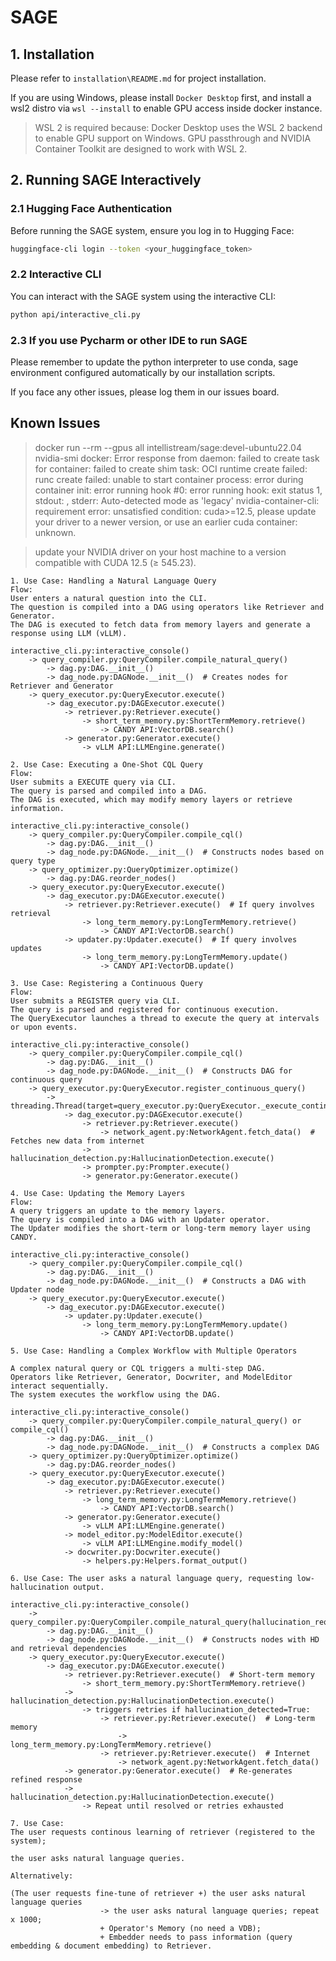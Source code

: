 # SAGE

## 1. Installation

Please refer to `installation\README.md` for project installation.

If you are using Windows, please install `Docker Desktop` first, and install a wsl2 distro via `wsl --install` to enable GPU access inside docker instance.

> WSL 2 is required because:
    Docker Desktop uses the WSL 2 backend to enable GPU support on Windows.
    GPU passthrough and NVIDIA Container Toolkit are designed to work with WSL 2.

## 2. Running SAGE Interactively

### 2.1 Hugging Face Authentication

Before running the SAGE system, ensure you log in to Hugging Face:
```bash
huggingface-cli login --token <your_huggingface_token>
```

### 2.2 Interactive CLI

You can interact with the SAGE system using the interactive CLI:
```bash
python api/interactive_cli.py
```

### 2.3 If you use Pycharm or other IDE to run SAGE

Please remember to update the python interpreter to use conda, sage environment configured automatically by our installation scripts.

If you face any other issues, please log them in our issues board.

## Known Issues

> docker run --rm --gpus all intellistream/sage:devel-ubuntu22.04 nvidia-smi
docker: Error response from daemon: failed to create task for container: failed to create shim task: OCI runtime create failed: runc create failed: unable to start container process: error during container init: error running hook #0: error running hook: exit status 1, stdout: , stderr: Auto-detected mode as 'legacy'
nvidia-container-cli: requirement error: unsatisfied condition: cuda>=12.5, please update your driver to a newer version, or use an earlier cuda container: unknown.

> update your NVIDIA driver on your host machine to a version compatible with CUDA 12.5 (≥ 545.23).

```
1. Use Case: Handling a Natural Language Query
Flow:
User enters a natural question into the CLI.
The question is compiled into a DAG using operators like Retriever and Generator.
The DAG is executed to fetch data from memory layers and generate a response using LLM (vLLM).

interactive_cli.py:interactive_console()
    -> query_compiler.py:QueryCompiler.compile_natural_query()
        -> dag.py:DAG.__init__()
        -> dag_node.py:DAGNode.__init__()  # Creates nodes for Retriever and Generator
    -> query_executor.py:QueryExecutor.execute()
        -> dag_executor.py:DAGExecutor.execute()
            -> retriever.py:Retriever.execute()
                -> short_term_memory.py:ShortTermMemory.retrieve()
                    -> CANDY API:VectorDB.search()
            -> generator.py:Generator.execute()
                -> vLLM API:LLMEngine.generate()
```

```
2. Use Case: Executing a One-Shot CQL Query
Flow:
User submits a EXECUTE query via CLI.
The query is parsed and compiled into a DAG.
The DAG is executed, which may modify memory layers or retrieve information.

interactive_cli.py:interactive_console()
    -> query_compiler.py:QueryCompiler.compile_cql()
        -> dag.py:DAG.__init__()
        -> dag_node.py:DAGNode.__init__()  # Constructs nodes based on query type
    -> query_optimizer.py:QueryOptimizer.optimize()
        -> dag.py:DAG.reorder_nodes()
    -> query_executor.py:QueryExecutor.execute()
        -> dag_executor.py:DAGExecutor.execute()
            -> retriever.py:Retriever.execute()  # If query involves retrieval
                -> long_term_memory.py:LongTermMemory.retrieve()
                    -> CANDY API:VectorDB.search()
            -> updater.py:Updater.execute()  # If query involves updates
                -> long_term_memory.py:LongTermMemory.update()
                    -> CANDY API:VectorDB.update()
```

```
3. Use Case: Registering a Continuous Query
Flow:
User submits a REGISTER query via CLI.
The query is parsed and registered for continuous execution.
The QueryExecutor launches a thread to execute the query at intervals or upon events.

interactive_cli.py:interactive_console()
    -> query_compiler.py:QueryCompiler.compile_cql()
        -> dag.py:DAG.__init__()
        -> dag_node.py:DAGNode.__init__()  # Constructs DAG for continuous query
    -> query_executor.py:QueryExecutor.register_continuous_query()
        -> threading.Thread(target=query_executor.py:QueryExecutor._execute_continuously)
            -> dag_executor.py:DAGExecutor.execute()
                -> retriever.py:Retriever.execute()
                    -> network_agent.py:NetworkAgent.fetch_data()  # Fetches new data from internet
                -> hallucination_detection.py:HallucinationDetection.execute()
                -> prompter.py:Prompter.execute()
                -> generator.py:Generator.execute()
```
```
4. Use Case: Updating the Memory Layers
Flow:
A query triggers an update to the memory layers.
The query is compiled into a DAG with an Updater operator.
The Updater modifies the short-term or long-term memory layer using CANDY.

interactive_cli.py:interactive_console()
    -> query_compiler.py:QueryCompiler.compile_cql()
        -> dag.py:DAG.__init__()
        -> dag_node.py:DAGNode.__init__()  # Constructs a DAG with Updater node
    -> query_executor.py:QueryExecutor.execute()
        -> dag_executor.py:DAGExecutor.execute()
            -> updater.py:Updater.execute()
                -> long_term_memory.py:LongTermMemory.update()
                    -> CANDY API:VectorDB.update()

```

```
5. Use Case: Handling a Complex Workflow with Multiple Operators

A complex natural query or CQL triggers a multi-step DAG.
Operators like Retriever, Generator, Docwriter, and ModelEditor interact sequentially.
The system executes the workflow using the DAG.

interactive_cli.py:interactive_console()
    -> query_compiler.py:QueryCompiler.compile_natural_query() or compile_cql()
        -> dag.py:DAG.__init__()
        -> dag_node.py:DAGNode.__init__()  # Constructs a complex DAG
    -> query_optimizer.py:QueryOptimizer.optimize()
        -> dag.py:DAG.reorder_nodes()
    -> query_executor.py:QueryExecutor.execute()
        -> dag_executor.py:DAGExecutor.execute()
            -> retriever.py:Retriever.execute()
                -> long_term_memory.py:LongTermMemory.retrieve()
                    -> CANDY API:VectorDB.search()
            -> generator.py:Generator.execute()
                -> vLLM API:LLMEngine.generate()
            -> model_editor.py:ModelEditor.execute()
                -> vLLM API:LLMEngine.modify_model()
            -> docwriter.py:Docwriter.execute()
                -> helpers.py:Helpers.format_output()

```

```
6. Use Case: The user asks a natural language query, requesting low-hallucination output.

interactive_cli.py:interactive_console()
    -> query_compiler.py:QueryCompiler.compile_natural_query(hallucination_required=True)
        -> dag.py:DAG.__init__()
        -> dag_node.py:DAGNode.__init__()  # Constructs nodes with HD and retrieval dependencies
    -> query_executor.py:QueryExecutor.execute()
        -> dag_executor.py:DAGExecutor.execute()
            -> retriever.py:Retriever.execute()  # Short-term memory
                -> short_term_memory.py:ShortTermMemory.retrieve()
            -> hallucination_detection.py:HallucinationDetection.execute()
                -> triggers retries if hallucination_detected=True:
                    -> retriever.py:Retriever.execute()  # Long-term memory
                        -> long_term_memory.py:LongTermMemory.retrieve()
                    -> retriever.py:Retriever.execute()  # Internet
                        -> network_agent.py:NetworkAgent.fetch_data()
            -> generator.py:Generator.execute()  # Re-generates refined response
            -> hallucination_detection.py:HallucinationDetection.execute()
                -> Repeat until resolved or retries exhausted
```

```
7. Use Case: 
The user requests continous learning of retriever (registered to the system); 

the user asks natural language queries.

Alternatively: 

(The user requests fine-tune of retriever +) the user asks natural language queries 
                    -> the user asks natural language queries; repeat x 1000;                    
                    + Operator's Memory (no need a VDB);
                    + Embedder needs to pass information (query embedding & document embedding) to Retriever.

```
